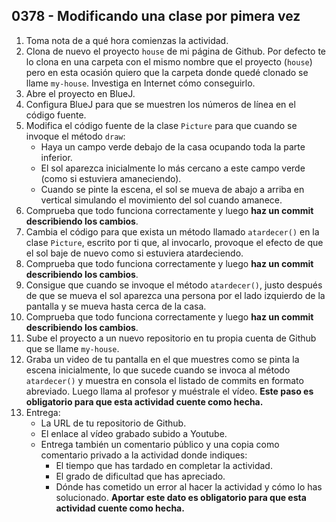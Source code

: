 ## 0378 - Modificando una clase por pimera vez

1. Toma nota de a qué hora comienzas la actividad.
2. Clona de nuevo el proyecto `house` de mi página de Github. Por defecto te lo clona en una carpeta con el mismo nombre que el proyecto (`house`) pero en esta ocasión quiero que la carpeta donde quedé clonado se llame `my-house`. Investiga en Internet cómo conseguirlo.
3. Abre el proyecto en BlueJ.
4. Configura BlueJ para que se muestren los números de línea en el código fuente.
4. Modifica el código fuente de la clase `Picture` para que cuando se invoque el método `draw`:
    - Haya un campo verde debajo de la casa ocupando toda la parte inferior.
    - El sol aparezca inicialmente lo más cercano a este campo verde (como si estuviera amaneciendo).
    - Cuando se pinte la escena, el sol se mueva de abajo a arriba en vertical simulando el movimiento del sol cuando amanece. 
5. Comprueba que todo funciona correctamente y luego **haz un commit describiendo los cambios**.
8. Cambia el código para que exista un método llamado `atardecer()` en la clase `Picture`, escrito por ti que, al invocarlo, provoque el efecto de que el sol baje de nuevo como si estuviera atardeciendo.
7. Comprueba que todo funciona correctamente y luego **haz un commit describiendo los cambios**.
9. Consigue que cuando se invoque el método `atardecer()`, justo después de que se mueva el sol aparezca una persona por el lado izquierdo de la pantalla y se mueva hasta cerca de la casa.
9. Comprueba que todo funciona correctamente y luego **haz un commit describiendo los cambios**.
8. Sube el proyecto a un nuevo repositorio en tu propia cuenta de Github que se llame `my-house`.
9. Graba un video de tu pantalla en el que muestres como se pinta la escena inicialmente, lo que sucede cuando se invoca al método `atardecer()` y muestra en consola el listado de commits en formato abreviado. Luego llama al profesor y muéstrale el vídeo. **Este paso es obligatorio para que esta actividad cuente como hecha.**
9. Entrega:
    - La URL de tu repositorio de Github.
    - El enlace al vídeo grabado subido a Youtube.
    - Entrega también un comentario público y una copia como comentario privado a la actividad donde indiques:
        - El tiempo que has tardado en completar la actividad.
        - El grado de dificultad que has apreciado.
        - Dónde has cometido un error al hacer la actividad y cómo lo has solucionado. **Aportar este dato es obligatorio para que esta actividad cuente como hecha.**
